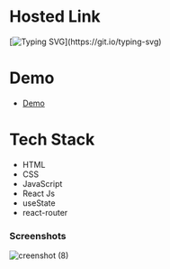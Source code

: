 
# Hosted Link
[![Typing SVG](https://readme-typing-svg.demolab.com?font=Fira+Code&pause=1000&color=F7701A&random=false&width=435&lines=Hi!+Guys++%F0%9F%91%8B;This+is+my+blog+Project.)](https://git.io/typing-svg)
# Demo
- [Demo](https://blog-websit.netlify.app)

# Tech Stack

- HTML
- CSS
- JavaScript
- React Js
- useState
- react-router

### Screenshots
![creenshot (8)](https://github.com/PriyajitMaity/projects/assets/134254753/ea688a8b-9ed7-462b-9f20-72e902ae7183)


